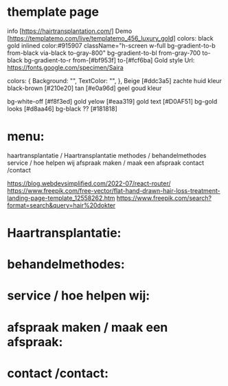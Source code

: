 # themplate page

info [https://hairtransplantation.com/]
Demo [https://templatemo.com/live/templatemo_456_luxury_gold]
colors: black
gold inlined color:#915907
className="h-screen w-full bg-gradient-to-b from-black via-black to-gray-800"
bg-gradient-to-bl from-gray-700 to-black
bg-gradient-to-r from-[#bf953f] to-[#fcf6ba] Gold style
Url: https://fonts.google.com/specimen/Saira

colors: {
    Background: "",
    TextColor: "",
},
Beige [#ddc3a5] zachte huid kleur
black-brown [#210e20] 
tan [#e0a96d] geel goud kleur


bg-white-off [#f8f3ed]
gold yelow [#eaa319]
gold text [#D0AF51]
bg-gold looks [#d8aa46]
bg-black ?? [#181818]

# menu:

haartransplantatie / Haartransplantatie
methodes / behandelmethodes
service / hoe helpen wij
afspraak maken / maak een afspraak
contact /contact

https://blog.webdevsimplified.com/2022-07/react-router/
https://www.freepik.com/free-vector/flat-hand-drawn-hair-loss-treatment-landing-page-template_12558262.htm
https://www.freepik.com/search?format=search&query=hair%20dokter




# Haartransplantatie:


# behandelmethodes:


# service / hoe helpen wij:


# afspraak maken / maak een afspraak:

# contact /contact:










